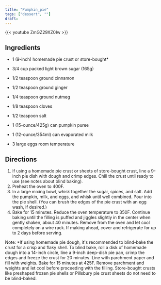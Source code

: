 ```yaml
---
title: "Pumpkin_pie"
tags: ["dessert", ""]
draft:
---
```


{{< youtube ZmGZ29XZ0Iw  >}}

## Ingredients

-   1 (9-inch) homemade pie crust or store-bought*

-   3/4 cup packed light brown sugar (165g)

-   1/2 teaspoon ground cinnamon

-   1/2 teaspoon ground ginger

-   1/4 teaspoon ground nutmeg

-   1/8 teaspoon cloves

-   1/2 teaspoon salt

-   1 (15-ounce/425g) can pumpkin puree

-   1 (12-ounce/354ml) can evaporated milk

-   3 large eggs room temperature

## Directions

1. If using a homemade pie crust or sheets of store-bought crust, line a 9-inch pie dish with dough and crimp edges. Chill the crust until ready to use (see notes about blind baking).
2.  Preheat the oven to 400F.
3.  In a large mixing bowl, whisk together the sugar, spices, and salt. Add the pumpkin, milk, and eggs, and whisk until well combined. Pour into the pie shell. (You can brush the edges of the pie crust with an egg wash, if desired.)
4. Bake for 15 minutes. Reduce the oven temperature to 350F. Continue baking until the filling is puffed and jiggles slightly in the center when gently shaken, about 40 minutes. Remove from the oven and let cool completely on a wire rack. If making ahead, cover and refrigerate for up to 2 days before serving.

Note: *If using homemade pie dough, it's recommended to blind-bake the crust for a crisp and flaky shell. To blind bake, roll a disk of homemade dough into a 14-inch circle, line a 9-inch deep-dish pie pan, crimp the edges and freeze the crust for 20 minutes. Line with parchment paper and fill with weights. Bake for 15 minutes at 425F. Remove parchment and weights and let cool before proceeding with the filling. Store-bought crusts like preshaped frozen pie shells or Pillsbury pie crust sheets do not need to be blind-baked.
